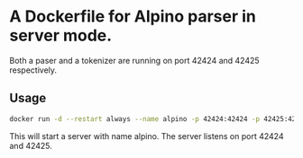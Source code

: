 A Dockerfile for Alpino parser in server mode.
============

Both a paser and a tokenizer are running on port 42424 and 42425 respectively.

## Usage
```bash
docker run -d --restart always --name alpino -p 42424:42424 -p 42425:42425 weblicht/alpino:latest
```
This will start a server with name alpino. The server listens on port 42424 and 42425.
